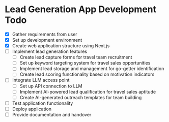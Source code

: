 # Lead Generation App Development Todo

- [x] Gather requirements from user
- [x] Set up development environment
- [x] Create web application structure using Next.js
- [ ] Implement lead generation features
  - [ ] Create lead capture forms for travel team recruitment
  - [ ] Set up keyword targeting system for travel sales opportunities
  - [ ] Implement lead storage and management for go-getter identification
  - [ ] Create lead scoring functionality based on motivation indicators
- [ ] Integrate LLM access point
  - [ ] Set up API connection to LLM
  - [ ] Implement AI-powered lead qualification for travel sales aptitude
  - [ ] Create AI-generated outreach templates for team building
- [ ] Test application functionality
- [ ] Deploy application
- [ ] Provide documentation and handover
